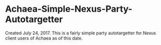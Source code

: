 # Achaea-Simple-Nexus-Party-Autotargetter
Created July 24, 2017. This is a fairly simple party autotargetter for Nexus client users of Achaea as of this date.
